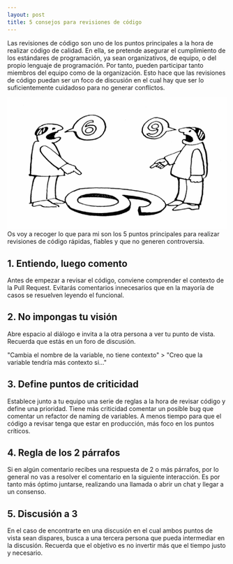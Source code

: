 ```yaml
---
layout: post
title: 5 consejos para revisiones de código
---
```


Las revisiones de código son uno de los puntos principales a la hora de realizar código de calidad. En ella, se pretende asegurar el cumplimiento de los estándares de programación, ya sean organizativos, de equipo, o del propio lenguaje de programación. Por tanto, pueden participar tanto miembros del equipo como de la organización. Esto hace que las revisiones de código puedan ser un foco de discusión en el cual hay que ser lo suficientemente cuidadoso para no generar conflictos.
<div align="center">
  <img src="images/6o9.png"/>
</div>
Os voy a recoger lo que para mi son los 5 puntos principales para realizar revisiones de código rápidas, fiables y que no generen controversia.

## 1. Entiendo, luego comento
Antes de empezar a revisar el código, conviene comprender el contexto de la Pull Request. Evitarás comentarios innecesarios que en la mayoría de casos se resuelven leyendo el funcional.

## 2. No impongas tu visión
Abre espacio al diálogo e invita a la otra persona a ver tu punto de vista. Recuerda que estás en un foro de discusión.

"Cambia el nombre de la variable, no tiene contexto" > "Creo que la variable tendría más contexto si..."

## 3. Define puntos de criticidad
Establece junto a tu equipo una serie de reglas a la hora de revisar código y define una prioridad. Tiene más criticidad comentar un posible bug que comentar un refactor de naming de variables. A menos tiempo para que el código a revisar tenga que estar en producción, más foco en los puntos críticos.

## 4. Regla de los 2 párrafos
Si en algún comentario recibes una respuesta de 2 o más párrafos, por lo general no vas a resolver el comentario en la siguiente interacción. Es por tanto más óptimo juntarse, realizando una llamada o abrir un chat y llegar a un consenso.

## 5. Discusión a 3
En el caso de encontrarte en una discusión en el cual ambos puntos de vista sean dispares, busca a una tercera persona que pueda intermediar en la discusión. Recuerda que el objetivo es no invertir más que el tiempo justo y necesario.
